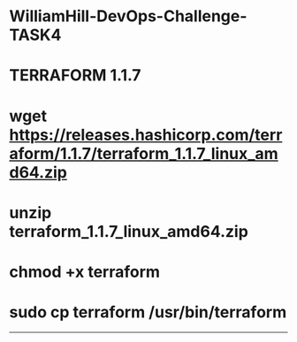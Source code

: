 # WilliamHill-DevOps-Challenge-TASK4

# TERRAFORM 1.1.7

# wget https://releases.hashicorp.com/terraform/1.1.7/terraform_1.1.7_linux_amd64.zip
# unzip terraform_1.1.7_linux_amd64.zip

# chmod +x terraform
# sudo cp terraform /usr/bin/terraform
--------------------------------------------------------------------------------------------------
